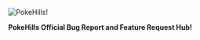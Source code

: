 ![PokeHills!](https://images-pokehills.objects-us-east-1.dream.io/Logos/logo_1-resized.png "PokeHills")

**PokeHills Official Bug Report and Feature Request Hub!**
